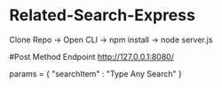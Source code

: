 # Related-Search-Express
Clone Repo
-> Open CLI
-> npm install
-> node server.js

#Post Method Endpoint http://127.0.0.1:8080/

params = {
"searchItem" : "Type Any Search"
}
